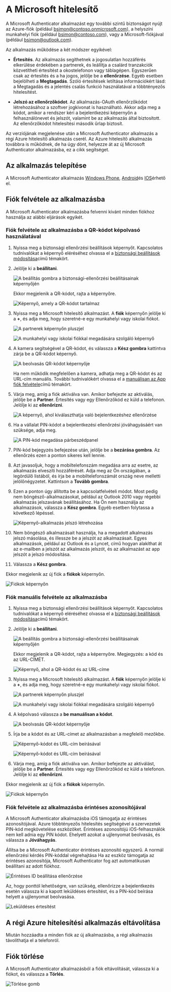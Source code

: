 <properties
    pageTitle="Mobiltelefonok Microsoft Authenticator alkalmazás |} Microsoft Azure"
    description="Megtudhatja, hogy miként Azure hitelesítő a legújabb verzióra frissíteni."
    services="multi-factor-authentication"
    documentationCenter=""
    authors="kgremban"
    manager="femila"
    editor="curtland"/>

<tags
    ms.service="multi-factor-authentication"
    ms.workload="identity"
    ms.tgt_pltfrm="na"
    ms.devlang="na"
    ms.topic="article"
    ms.date="08/22/2016"
    ms.author="kgremban"/>

# <a name="microsoft-authenticator"></a>A Microsoft hitelesítő

A Microsoft Authenticator alkalmazást egy további szintű biztonságot nyújt az Azure-fiók (például bsimon@contoso.onmicrosoft.com), a helyszíni munkahelyi fiók (például bsimon@contoso.com), vagy a Microsoft-fiókjával (például bsimon@outlook.com).

Az alkalmazás működése a két módszer egyikével:

- **Értesítés**. Az alkalmazás segíthetnek a jogosulatlan hozzáférés elkerülése érdekében a partnerek, és leállítja a csalárd tranzakciók közvetítheti értesítést a okostelefonon vagy táblagépen. Egyszerűen csak az értesítés és a ha jogos, jelölje be a **ellenőrzése**. Egyéb esetben bejelölheti a **Megtagadás**. Szóló értesítések letiltása információkért lásd: a Megtagadás és a jelentés csalás funkció használatával a többtényezős hitelesítést.

- **Jelszó az ellenőrzőkódot**. Az alkalmazás-OAuth ellenőrzőkódot létrehozásához a szoftver jogkivonat is használható. Akkor adja meg a kódot, amikor a rendszer kéri a bejelentkezési képernyőn a felhasználónevet és jelszót, valamint be az alkalmazás által biztosított. Az ellenőrzőkódot hitelesítési második űrlap biztosít.

Az verziójának megjelenése után a Microsoft Authenticator alkalmazás a régi Azure hitelesítő alkalmazás cserél.  Az Azure hitelesítő alkalmazás továbbra is működnek, de ha úgy dönt, helyezze át az új Microsoft Authenticator alkalmazásba, ez a cikk segítséget.  

## <a name="install-the-app"></a>Az alkalmazás telepítése

A Microsoft Authenticator alkalmazás [Windows Phone](http://go.microsoft.com/fwlink/?Linkid=825071), [Android](http://go.microsoft.com/fwlink/?Linkid=825072)és [IOS](http://go.microsoft.com/fwlink/?Linkid=825073)érhető el.

## <a name="add-accounts-to-the-app"></a>Fiók felvétele az alkalmazásba

A Microsoft Authenticator alkalmazásba felvenni kívánt minden fiókhoz használja az alábbi eljárások egyikét.

### <a name="add-an-account-to-the-app-by-using-the-qr-code-scanner"></a>Fiók felvétele az alkalmazásba a QR-kódot képolvasó használatával

1. Nyissa meg a biztonsági ellenőrzési beállítások képernyőt.  Kapcsolatos tudnivalókat a képernyő eléréséhez olvassa el a [biztonsági beállítások módosítása](multi-factor-authentication-end-user-manage-settings.md)című témakört.

2. Jelölje ki a **beállítani**.

    ![A beállítás gombra a biztonsági-ellenőrzési beállításainak képernyőjén](./media/multi-factor-authentication-azure-authenticator/azureauthe.png)

    Ekkor megjelenik a QR-kódot, rajta a képernyőre.

    ![Képernyő, amely a QR-kódot tartalmaz](./media/multi-factor-authentication-azure-authenticator/barcode2.png)

3. Nyissa meg a Microsoft hitelesítő alkalmazást. A **fiók** képernyőn jelölje ki a **+**, és adja meg, hogy szeretné-e egy munkahelyi vagy iskolai fiókot.

    ![A partnerek képernyőn pluszjel](./media/multi-factor-authentication-azure-authenticator/addaccount3.png)

    ![A munkahelyi vagy iskolai fiókkal megadására szolgáló képernyő](./media/multi-factor-authentication-end-user-first-time-mobile-app/scan.png)

4. A kamera segítségével a QR-kódot, és válassza a **Kész gombra** kattintva zárja be a QR-kódot képernyő.

    ![A beolvasás QR-kódot képernyője](./media/multi-factor-authentication-end-user-first-time-mobile-app/scan2.png)

    Ha nem működik megfelelően a kamera, adhatja meg a QR-kódot és az URL-cím manuális. További tudnivalókért olvassa el a [manuálisan az App fiók felvétele](#add-an-account-to-the-app-manually)című témakört.

5. Várja meg, amíg a fiók aktiválva van. Amikor befejezte az aktiválás, jelölje be a **Partner**.  Értesítés vagy egy Ellenőrzőkód ez küld a telefonon.  Jelölje ki az **ellenőrizni**.

    ![A képernyő, ahol kiválaszthatja való bejelentkezéshez ellenőrzése](./media/multi-factor-authentication-end-user-first-time-mobile-app/verify.png)

6. Ha a vállalat PIN-kódot a bejelentkezési ellenőrzési jóváhagyásáért van szüksége, adja meg.

    ![A PIN-kód megadása párbeszédpanel](./media/multi-factor-authentication-end-user-first-time-mobile-app/scan3.png)

7. PIN-kód bejegyzés befejezése után, jelölje be a **bezárása gombra**. Az ellenőrzés ezen a ponton sikeres kell lennie.
8. Azt javasoljuk, hogy a mobiltelefonszám megadása arra az esetre, az alkalmazás elveszíti hozzáférését. Adja meg az Ön országában, a legördülő listából, és írja be a mobiltelefonszámát ország neve melletti jelölőnégyzetet. Kattintson a **Tovább gombra**.
9. Ezen a ponton úgy állította be a kapcsolatfelvételi módot. Most pedig nem böngésző-alkalmazásokat, például az Outlook 2010 vagy régebbi alkalmazás jelszavának beállításához. Ha Ön nem használja az alkalmazások, válassza a **Kész gombra**. Egyéb esetben folytassa a következő lépéssel.

    ![Képernyő-alkalmazás jelszó létrehozása](./media/multi-factor-authentication-end-user-first-time-mobile-app/step4.png)

10. Nem böngésző alkalmazásait használja, ha a megadott alkalmazás jelszó másolása, és illessze be a jelszót az alkalmazásait. Egyes alkalmazások, például az Outlook és a Lyncet, című hogyan alakíthat át az e-mailben a jelszót az alkalmazás jelszót, és az alkalmazást az app jelszót a jelszó módosítása.
11. Válassza a **Kész gombra**.

Ekkor megjelenik az új fiók a **fiókok** képernyőn.

![Fiókok képernyőn](./media/multi-factor-authentication-azure-authenticator/accounts.png)

### <a name="add-an-account-to-the-app-manually"></a>Fiók manuális felvétele az alkalmazásba

1. Nyissa meg a biztonsági ellenőrzési beállítások képernyőt.  Kapcsolatos tudnivalókat a képernyő eléréséhez olvassa el a [biztonsági beállítások módosítása](multi-factor-authentication-end-user-manage-settings.md)című témakört.

2. Jelölje ki a **beállítani**.

    ![A beállítás gombra a biztonsági-ellenőrzési beállításainak képernyőjén](./media/multi-factor-authentication-azure-authenticator/azureauthe.png)

    Ekkor megjelenik a QR-kódot, rajta a képernyőre.  Megjegyzés: a kód és az URL-CÍMÉT.

    ![Képernyő, ahol a QR-kódot és az URL-címe](./media/multi-factor-authentication-azure-authenticator/barcode2.png)

3. Nyissa meg a Microsoft hitelesítő alkalmazást. A **fiók** képernyőn jelölje ki a **+**, és adja meg, hogy szeretné-e egy munkahelyi vagy iskolai fiókot.

    ![A partnerek képernyőn pluszjel](./media/multi-factor-authentication-azure-authenticator/addaccount3.png)

    ![A munkahelyi vagy iskolai fiókkal megadására szolgáló képernyő](./media/multi-factor-authentication-end-user-first-time-mobile-app/scan.png)

4. A képolvasó válassza a **be manuálisan a kódot**.

    ![A beolvasás QR-kódot képernyője](./media/multi-factor-authentication-end-user-first-time-mobile-app/scan2.png)

5. Írja be a kódot és az URL-címet az alkalmazásban a megfelelő mezőkbe.

    ![Képernyő-kódot és URL-cím beírásával](./media/multi-factor-authentication-azure-authenticator/manual.png)

    ![Képernyő-kódot és URL-cím beírásával](./media/multi-factor-authentication-end-user-first-time-mobile-app/addaccount2.png)

6. Várja meg, amíg a fiók aktiválva van. Amikor befejezte az aktiválást, jelölje be a **Partner**. Értesítés vagy egy Ellenőrzőkód ez küld a telefonon. Jelölje ki az **ellenőrizni**.

Ekkor megjelenik az új fiók a **fiókok** képernyőn.

![Fiókok képernyőn](./media/multi-factor-authentication-azure-authenticator/accounts.png)

### <a name="add-an-account-to-the-app-by-using-touch-id"></a>Fiók felvétele az alkalmazásba érintéses azonosítójával

A Microsoft Authenticator alkalmazásba iOS támogatja az érintéses azonosítójával.  Azure többtényezős hitelesítés segítségével a szervezetek PIN-kód megkövetelése eszközöket. Érintéses azonosítójú iOS-felhasználók nem kell adnia egy PIN kódot. Ehelyett azokat a ujjlenyomat beolvasás, és válassza a **Jóváhagyás**.

Állítsa be a Microsoft Authenticator érintéses azonosító egyszerű. A normál ellenőrzési kérdés PIN-kóddal végrehajtása Ha az eszköz támogatja az érintéses azonosítója, Microsoft Authenticator fog azt automatikusan beállítani az adott fiókhoz.

![Érintéses ID beállítása ellenőrzése](./media/multi-factor-authentication-azure-authenticator/touchid1.png)

Az, hogy ponttól lehetőségre, van szükség, ellenőrizze a bejelentkezés esetén válassza ki a kapott leküldéses értesítést, és a PIN-kód beírása helyett a ujjlenyomat beolvasása.

![Leküldéses értesítést](./media/multi-factor-authentication-azure-authenticator/touchid2.png)

## <a name="uninstall-the-old-azure-authentication-app"></a>A régi Azure hitelesítési alkalmazás eltávolítása

Miután hozzáadta a minden fiók az új alkalmazásba, a régi alkalmazás távolíthatja el a telefonról.

## <a name="delete-an-account"></a>Fiók törlése

A Microsoft Authenticator alkalmazásból a fiók eltávolítását, válassza ki a fiókot, és válassza a **Törlés**.

![Törlése gomb](./media/multi-factor-authentication-azure-authenticator/remove.png)
